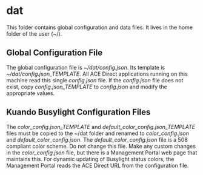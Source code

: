 # dat

This folder contains global configuration and data files. It lives in the home folder of the user (~/).

## Global Configuration File

The global configuration file is *~/dat/config.json*. Its template is *~/dat/config.json_TEMPLATE*. All ACE Direct applications running on this machine read this single *config.json* file. If the *config.json* file does not exist, copy *config.json_TEMPLATE* to *config.json* and modify the appropriate values.

## Kuando Busylight Configuration Files

The *color_config.json_TEMPLATE* and *default_color_config.json_TEMPLATE* files must be copied to the ~/dat folder and renamed to *color_config.json* and *default_color_config.json*. The *default_color_config.json* file is a 508 compliant color scheme. Do not change this file. Make any custom changes in the *color_config.json* file, but there is a Management Portal web page that maintains this. For dynamic updating of Busylight status colors, the Management Portal reads the ACE Direct URL from the configuration file.
